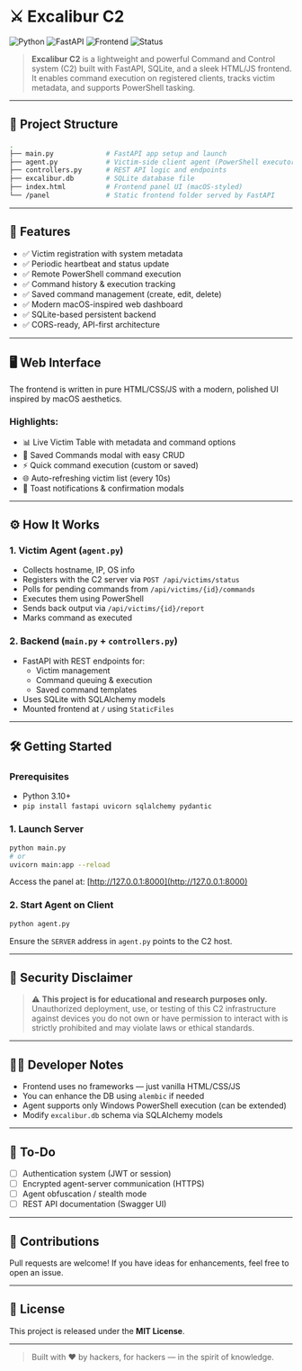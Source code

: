# ⚔️ Excalibur C2

![Python](https://img.shields.io/badge/Python-3.10%2B-blue?style=flat&logo=python)
![FastAPI](https://img.shields.io/badge/FastAPI-API%20Backend-brightgreen?style=flat&logo=fastapi)
![Frontend](https://img.shields.io/badge/HTML5-%F0%9F%92%BB%20Frontend-orange?style=flat&logo=html5)
![Status](https://img.shields.io/badge/status-in%20development-yellow)

> **Excalibur C2** is a lightweight and powerful Command and Control system (C2) built with FastAPI, SQLite, and a sleek HTML/JS frontend. It enables command execution on registered clients, tracks victim metadata, and supports PowerShell tasking.

---

## 🧩 Project Structure

```bash
.
├── main.py             # FastAPI app setup and launch
├── agent.py            # Victim-side client agent (PowerShell executor)
├── controllers.py      # REST API logic and endpoints
├── excalibur.db        # SQLite database file
├── index.html          # Frontend panel UI (macOS-styled)
└── /panel              # Static frontend folder served by FastAPI
```

---

## 🚀 Features

- ✅ Victim registration with system metadata
- ✅ Periodic heartbeat and status update
- ✅ Remote PowerShell command execution
- ✅ Command history & execution tracking
- ✅ Saved command management (create, edit, delete)
- ✅ Modern macOS-inspired web dashboard
- ✅ SQLite-based persistent backend
- ✅ CORS-ready, API-first architecture

---

## 🖥️ Web Interface

The frontend is written in pure HTML/CSS/JS with a modern, polished UI inspired by macOS aesthetics.

### Highlights:
- 📊 Live Victim Table with metadata and command options
- 💾 Saved Commands modal with easy CRUD
- ⚡ Quick command execution (custom or saved)
- 🌐 Auto-refreshing victim list (every 10s)
- 🔔 Toast notifications & confirmation modals

---

## ⚙️ How It Works

### 1. Victim Agent (`agent.py`)
- Collects hostname, IP, OS info
- Registers with the C2 server via `POST /api/victims/status`
- Polls for pending commands from `/api/victims/{id}/commands`
- Executes them using PowerShell
- Sends back output via `/api/victims/{id}/report`
- Marks command as executed

### 2. Backend (`main.py` + `controllers.py`)
- FastAPI with REST endpoints for:
  - Victim management
  - Command queuing & execution
  - Saved command templates
- Uses SQLite with SQLAlchemy models
- Mounted frontend at `/` using `StaticFiles`

---

## 🛠️ Getting Started

### Prerequisites
- Python 3.10+
- `pip install fastapi uvicorn sqlalchemy pydantic`

### 1. Launch Server
```bash
python main.py
# or
uvicorn main:app --reload
```

Access the panel at: [http://127.0.0.1:8000](http://127.0.0.1:8000)

### 2. Start Agent on Client
```bash
python agent.py
```

Ensure the `SERVER` address in `agent.py` points to the C2 host.

---

## 🔐 Security Disclaimer

> ⚠️ **This project is for educational and research purposes only.**
Unauthorized deployment, use, or testing of this C2 infrastructure against devices you do not own or have permission to interact with is strictly prohibited and may violate laws or ethical standards.

---

## 🧑‍💻 Developer Notes

- Frontend uses no frameworks — just vanilla HTML/CSS/JS
- You can enhance the DB using `alembic` if needed
- Agent supports only Windows PowerShell execution (can be extended)
- Modify `excalibur.db` schema via SQLAlchemy models

---

## 📌 To-Do
- [ ] Authentication system (JWT or session)
- [ ] Encrypted agent-server communication (HTTPS)
- [ ] Agent obfuscation / stealth mode
- [ ] REST API documentation (Swagger UI)

---

## 🤝 Contributions

Pull requests are welcome! If you have ideas for enhancements, feel free to open an issue.

---

## 📜 License

This project is released under the **MIT License**.

---

> Built with ❤️ by hackers, for hackers — in the spirit of knowledge.
